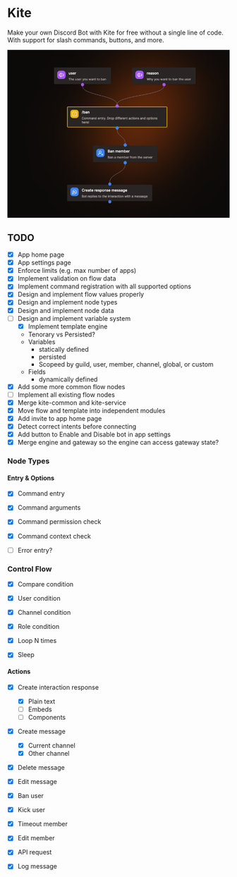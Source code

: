 # Kite

Make your own Discord Bot with Kite for free without a single line of code. With support for slash commands, buttons, and more.

![Flow Example](./example-flow.png)

## TODO

- [x] App home page
- [x] App settings page
- [x] Enforce limits (e.g. max number of apps)
- [x] Implement validation on flow data
- [x] Implement command registration with all supported options
- [x] Design and implement flow values properly
- [x] Design and implement node types
- [x] Design and implement node data
- [ ] Design and implement variable system
  - [x] Implement template engine
  - Tenorary vs Persisted?
  - Variables
    - statically defined
    - persisted
    - Scopeed by guild, user, member, channel, global, or custom
  - Fields
    - dynamically defined
- [x] Add some more common flow nodes
- [ ] Implement all existing flow nodes
- [x] Merge kite-common and kite-service
- [x] Move flow and template into independent modules
- [x] Add invite to app home page
- [x] Detect correct intents before connecting
- [x] Add button to Enable and Disable bot in app settings
- [x] Merge engine and gateway so the engine can access gateway state?

### Node Types

#### Entry & Options

- [x] Command entry
- [x] Command arguments
- [x] Command permission check
- [x] Command context check

- [ ] Error entry?

### Control Flow

- [x] Compare condition
- [x] User condition
- [x] Channel condition
- [x] Role condition

- [x] Loop N times
- [x] Sleep

#### Actions

- [x] Create interaction response

  - [x] Plain text
  - [ ] Embeds
  - [ ] Components

- [x] Create message
  - [x] Current channel
  - [x] Other channel
- [x] Delete message
- [x] Edit message

- [x] Ban user
- [x] Kick user
- [x] Timeout member
- [x] Edit member

- [x] API request
- [x] Log message
